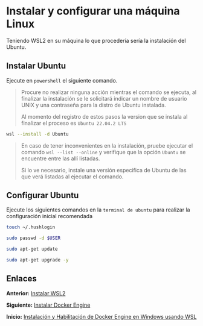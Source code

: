 # Instalar y configurar una máquina Linux

Teniendo WSL2 en su máquina lo que procedería sería la instalación del Ubuntu.

## Instalar Ubuntu

Ejecute en `powershell` el siguiente comando.

> Procure no realizar ninguna acción mientras el comando se ejecuta, al finalizar la instalación se le solicitará indicar un nombre de usuario UNIX y una contraseña para la distro de Ubuntu instalada.
>
> Al momento del registro de estos pasos la version que se instala al finalizar el proceso es `Ubuntu 22.04.2 LTS`

~~~bash
wsl --install -d Ubuntu
~~~

> En caso de tener inconvenientes en la instalación, pruebe ejecutar el comando `wsl --list --online` y verifique que la opción `Ubuntu` se encuentre entre las allí listadas.
>
> Si lo ve necesario, instale una versión especifica de Ubuntu de las que verá listadas al ejecutar el comando.

## Configurar Ubuntu

Ejecute los siguientes comandos en la `terminal de ubuntu` para realizar la configuración inicial recomendada

~~~bash
touch ~/.hushlogin
~~~

~~~bash
sudo passwd -d $USER
~~~

~~~bash
sudo apt-get update
~~~

~~~bash
sudo apt-get upgrade -y
~~~

## Enlaces

**Anterior:** [Instalar WSL2](./install-wsl-2.md)

**Siguiente:** [Instalar Docker Engine](./install-docker-engine.md)

**Inicio:** [Instalación y Habilitación de Docker Engine en Windows usando WSL](../README.md)
